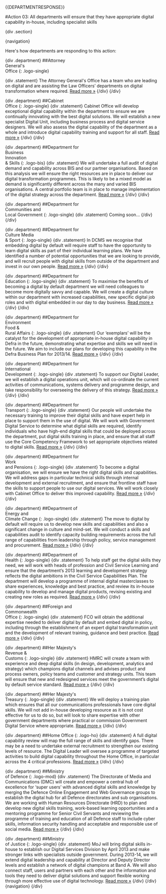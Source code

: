 {{DEPARTMENTRESPONSE}}

#Action 03: All departments will ensure that they have appropriate digital capability in-house, including specialist skills

{div .section}

{navigation}

Here's how departments are responding to this action:

{div .department}
##Attorney <br> General's <br> Office
{: .logo-single}

{div .statement}
The Attorney General's Office has a team who are leading on digital and are assisting the Law Officers’ departments on digital transformation where required. [Read more »](https://www.gov.uk/government/publications/law-officers-departments-digital-strategy)
{/div}
{/div}

{div .department}
##Cabinet<br>Office
{: .logo-single}
{div .statement}
Cabinet Office will develop exceptional digital capability within the department to ensure we are continually innovating with the best digital solutions. We will establish a new specialist Digital Unit, including business process and digital service designers. We will also assess the digital capability of the department as a whole and introduce digital capability training and support for all staff. [Read more »](http://www.cabinetoffice.gov.uk/resource-library/cabinet-office-digital-strategy)
{/div}
{/div}

{div .department}
##Department for<br>Business<br>Innovation<br>& Skills
{: .logo-bis}
{div .statement}
We will undertake a full audit of digital demand and capability across BIS and our partner organisations. Based on this analysis we will ensure the right resources are in place to deliver our digital transformation programmes. This is likely to be a mixed model as demand is significantly different across the many and varied BIS organisations. A central portfolio team is in place to manage implementation of the digital strategy across the department. [Read more »](http://discuss.bis.gov.uk/digitalstrategy)
{/div}
{/div}

{div .department}
##Department for<br>Communities and<br>Local Government
{: .logo-single}
{div .statement}
Coming soon...
{/div}
{/div}

{div .department}
##Department for<br>Culture Media<br>& Sport
{: .logo-single}
{div .statement}
In DCMS we recognise that embedding digital by default will require staff to have the opportunity to learn digital skills as part of their individual learning plans. We have identified a number of potential opportunities that we are looking to provide, and will recruit people with digital skills from outside of the department and invest in our own people. [Read more »](http://www.dcms.gov.uk/publications/9586.aspx)
{/div}
{/div}


{div .department}
##Department for<br>Education
{: .logo-single}
{div .statement}
To maximise the benefits of becoming a digital by default department we will need colleagues to become more digitally savvy and capable. We will create a digital culture within our department with increased capabilities, new specific digital job roles and with digital embedded in our day to day business. [Read more »](http://www.education.gov.uk/digitalstrategy)
{/div}
{/div}

{div .department}
##Department for<br>Environment<br>Food &<br>Rural Affairs
{: .logo-single}
{div .statement}
Our ‘exemplars’ will be the catalyst for the development of appropriate in-house digital capability in Defra in the future, demonstrating what expertise and skills we will need in the future. We aim to include our plans for developing this capability in the Defra Business Plan for 2013/14. [Read more »](http://www.defra.gov.uk/publications/2012/12/20/pb13863-digital-strategy-2012/)
{/div}
{/div}

{div .department}
##Department for<br>International<br>Development
{: .logo-single}
{div .statement}
To support our Digital Leader, we will establish a digital operations unit, which will co-ordinate the current activities of communications, systems delivery and programme design, and take responsibility for overseeing the delivery of this strategy. [Read more »](http://www.dfid.gov.uk/about-us/How-we-measure-progress/dfid-digital-strategy/)
{/div}
{/div}

{div .department}
##Department for<br>Transport
{: .logo-single}
{div .statement}
Our people will undertake the necessary training to improve their digital skills and have expert help in place to support them in the use of digital. We will work with Government Digital Service to determine what digital skills are required, identify individuals who have high-end digital skills that could be deployed across the department, put digital skills training in place, and ensure that all staff use the Core Competency Framework to set appropriate objectives related to digital skills. [Read more »](https://www.gov.uk/government/publications/department-for-transport-digital-strategy)
{/div}
{/div}

{div .department}
##Department for<br>Work<br>and Pensions
{: .logo-single}
{div .statement}
To become a digital organisation, we will ensure we have the right digital skills and capabilities. We will address gaps in particular technical skills through internal development and external recruitment, and ensure that frontline staff have the skills to support people to use our digital services. We will work closely with Cabinet Office to deliver this improved capability. [Read more »](http://www.dwp.gov.uk/publications/corporate-publications/digital-strategy.shtml)
{/div}
{/div}

{div .department}
##Department of<br>Energy and<br>Climate Change
{: .logo-single}
{div .statement}
The move to digital by default will require us to develop new skills and capabilities and also a significant change in culture and mind-set. We will conduct a skills and capabilities audit to identify capacity building requirements across the full range of capabilities from leadership through policy, service management and procurement. [Read more »](http://www.decc.gov.uk/en/content/cms/about/our_goals/our_goals.aspx#dds)
{/div}
{/div}


{div .department}
##Department of<br>Health
{: .logo-single}
{div .statement}
To help staff get the digital skills they need, we will work with heads of profession and Civil Service Learning and ensure that the department’s 2013 learning and development strategy reflects the digital ambitions in the Civil Service Capabilities Plan. The department will develop a programme of internal digital masterclasses to share experiences, knowledge and best practice, and review its in-house capability to develop and manage digital products, revising existing and creating new roles as required. [Read more »](http://digitalhealth.dh.gov.uk/digital-strategy)
{/div}
{/div}

{div .department}
##Foreign and<br>Commonwealth<br>Office
{: .logo-single}
{div .statement}
FCO will obtain the additional expertise needed to deliver digital by default and embed digital in policy, including through the establishment of an expert digital transformation unit and the development of relevant training, guidance and best practice. [Read more »](https://www.gov.uk/government/publications/the-fco-digital-strategy)
{/div}
{/div}

{div .department}
##Her Majesty's<br>Revenue &<br>Customs
{: .logo-single}
{div .statement}
HMRC will create a team with experience and deep digital skills (in design, development, analytics and strategy) which champions digital channels and advises product and process owners, policy teams and customer and strategy units. This team will ensure that new and redesigned services meet the government’s digital by default service standard. [Read more »](http://www.hmrc.gov.uk/about/2012-digital-strategy.pdf)
{/div}
{/div}

{div .department}
##Her Majesty's<br>Treasury
{: .logo-single}
{div .statement}
We will deploy a training plan which ensures that all our communications professionals have core digital skills. We will not add in-house developing resource as it is not cost effective for us to do so, but will look to share expertise with other government departments where practical or commission Government Digital Service where appropriate. [Read more »](http://www.hm-treasury.gov.uk/digital_strategy)
{/div}
{/div}

{div .department}
##Home Office
{: .logo-ho}
{div .statement}
A full digital capability review will map the full range of skills and identify gaps. There may be a need to undertake external recruitment to strengthen our existing levels of resource. The Digital Leader will oversee a programme of targeted activities to build digital capability throughout the Home Office, in particular across the 4 critical professions. [Read more »](http://www.homeoffice.gov.uk/publications/about-us/corporate-publications/ho-digital-strategy/)
{/div}
{/div}

{div .department}
##Ministry<br>of Defence
{: .logo-mod}
{div .statement}
The Directorate of Media and Communications (DMC) will create and empower a central hub of excellence for ‘super users’ with advanced digital skills and knowledge by merging the Defence Online Engagement and Web Governance groups to establish the digital hub for all Defence directorates and sub organisations. We are working with Human Resources Directorate (HRD) to plan and develop new digital skills training, work-based learning opportunities and a mentoring programme for Senior Civil Servants and reviewing the programme of training and education of all Defence staff to include cyber skills, information security handling and acceptable and responsible use of social media. [Read more »](https://www.gov.uk/government/publications/digital-in-defence)
{/div}
{/div}

{div .department}
##Ministry<br>of Justice
{: .logo-single}
{div .statement}
MoJ will bring digital skills in-house to establish our Digital Services Division by April 2013 and make stronger links with specialists outside government. During 2013-14, we will extend digital leadership and capability at Director and Deputy Director levels and establish a network of digital champions at Band A. We will also connect staff, users and partners with each other and the information and tools they need to deliver digital solutions and support flexible working through more effective use of digital technology. [Read more »](http://open.justice.gov.uk/digital-strategy/#theme-02-transforming-the-way-we-work)
{/div}
{/div}
{navigation}
{/div}




